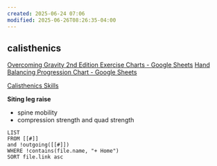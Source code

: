 ```yaml
---
created: 2025-06-24 07:06
modified: 2025-06-26T08:26:35-04:00
---
```

## calisthenics

[Overcoming Gravity 2nd Edition Exercise Charts - Google Sheets](https://docs.google.com/spreadsheets/d/19l4tVfdTJLheLMwZBYqcw1oeEBPRh8mxngqrCz2YnVg/edit?gid=2032740838#gid=2032740838)
[Hand Balancing Progression Chart - Google Sheets](https://docs.google.com/spreadsheets/d/1zgt91sBpS3a6q1JUJz4NtyBY89l0qZrH7XXEZ-3OAO4/edit?gid=60113655#gid=60113655)


[Calisthenics Skills](https://www.youtube.com/watch?v=J2JHDavNZB4)

**Siting leg raise**
- spine mobility
- compression  strength and quad strength

```dataview
LIST
FROM [[#]]
and !outgoing([[#]])
WHERE !contains(file.name, "+ Home")
SORT file.link asc
```